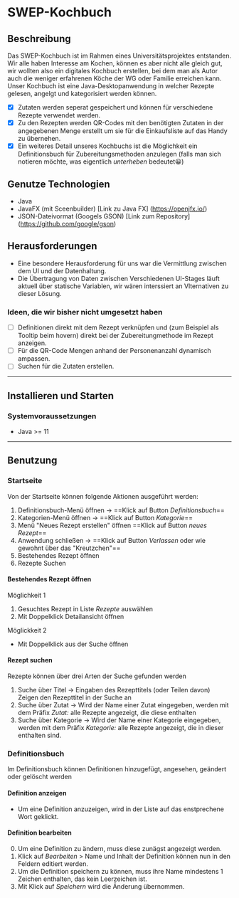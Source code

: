 # SWEP-Kochbuch
## Beschreibung
Das SWEP-Kochbuch ist im Rahmen eines Universitätsprojektes entstanden. Wir alle haben Interesse am Kochen, können es aber nicht alle gleich gut,
wir wollten also ein digitales Kochbuch erstellen, bei dem man als Autor auch die weniger erfahrenen Köche der WG oder Familie erreichen kann.
Unser Kochbuch ist eine Java-Desktopanwendung in welcher Rezepte gelesen, angelgt und kategorisiert werden können.

- [x] Zutaten werden seperat gespeichert und können für verschiedene Rezepte verwendet werden.
- [x] Zu den Rezepten werden QR-Codes mit den benötigten Zutaten in der angegebenen Menge erstellt um sie für die Einkaufsliste auf das Handy zu übernehen.
- [x] Ein weiteres Detail unseres Kochbuchs ist die Möglichkeit ein Definitionsbuch für Zubereitungsmethoden anzulegen (falls man sich notieren möchte, was eigentlich *unterheben* bedeutet😀)

## Genutze Technologien
- Java
- JavaFX (mit Sceenbuilder) [Link zu Java FX] (https://openjfx.io/)
- JSON-Dateivormat (Googels GSON) [Link zum Repository] (https://github.com/google/gson)


## Herausforderungen
- Eine besondere Herausforderung für uns war die Vermittlung zwischen dem UI und der Datenhaltung.
- Die Übertragung von Daten zwischen Verschiedenen UI-Stages läuft aktuell über statische Variablen, wir wären interssiert an Vlternativen zu dieser Lösung.

### Ideen, die wir bisher nicht umgesetzt haben
- [ ] Definitionen direkt mit dem Rezept verknüpfen und (zum Beispiel als Tooltip beim hovern) direkt bei der Zubereitungmethode im Rezept anzeigen.
- [ ] Für die QR-Code Mengen anhand der Personenanzahl dynamisch ampassen.
- [ ] Suchen für die Zutaten erstellen.

--- 
## Installieren und Starten

### Systemvoraussetzungen
- Java >= 11

---
## Benutzung

### Startseite
Von der Startseite können folgende Aktionen ausgeführt werden:
1. Definitionsbuch-Menü öffnen -> ==Klick auf Button *Definitionsbuch*==
2. Kategorien-Menü öffnen -> ==Klick auf Button *Kategorie*==
3. Menü "Neues Rezept erstellen" öffnen ==Klick auf Button *neues Rezept*==
4. Anwendung schließen -> ==Klick auf Button *Verlassen* oder wie gewohnt über das "Kreutzchen"==
5. Bestehendes Rezept öffnen
6. Rezepte Suchen

#### Bestehendes Rezept öffnen
Möglichkeit 1
1. Gesuchtes Rezept in Liste *Rezepte* auswählen
2. Mit Doppelklick Detailansicht öffnen

Möglickkeit 2
- Mit Doppelklick aus der Suche öffnen

#### Rezept suchen
Rezepte können über drei Arten der Suche gefunden werden

1. Suche über Titel -> Eingaben des Rezepttitels (oder Teilen davon) Zeigen den Rezepttitel in der Suche an
2. Suche über Zutat -> Wird der Name einer Zutat eingegeben, werden mit dem Präfix *Zutat:* alle Rezepte angezeigt, die diese enthalten
3. Suche über Kategorie -> Wird der Name einer Kategorie eingegeben, werden mit dem Präfix *Kategorie:* alle Rezepte angezeigt, die in dieser enthalten sind.

### Definitionsbuch
Im Definitionsbuch können Definitionen hinzugefügt, angesehen, geändert oder gelöscht werden

#### Definition anzeigen
- Um eine Definition anzuzeigen, wird in der Liste auf das enstprechene Wort geklickt.

#### Definition bearbeiten
0. Um eine Definition zu ändern, muss diese zunägst angezeigt werden.
1. Klick auf *Bearbeiten* > Name und Inhalt der Definition können nun in den Feldern editiert werden.
2. Um die Definition speichern zu können, muss ihre Name mindestens 1 Zeichen enthalten, das kein Leerzeichen ist.
3. Mit Klick auf *Speichern* wird die Änderung übernommen.







